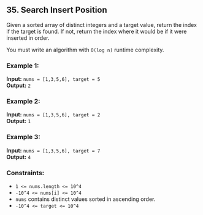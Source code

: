 ## 35. Search Insert Position

Given a sorted array of distinct integers and a target value, return the index if the target is found. If not, return the index where it would be if it were inserted in order.

You must write an algorithm with `O(log n)` runtime complexity.

### Example 1:

**Input:** `nums = [1,3,5,6], target = 5`  
**Output:** `2`

### Example 2:

**Input:** `nums = [1,3,5,6], target = 2`  
**Output:** `1`

### Example 3:

**Input:** `nums = [1,3,5,6], target = 7`  
**Output:** `4`

### Constraints:

- `1 <= nums.length <= 10^4`
- `-10^4 <= nums[i] <= 10^4`
- `nums` contains distinct values sorted in ascending order.
- `-10^4 <= target <= 10^4`

